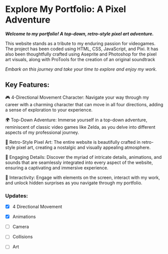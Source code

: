 # Explore My Portfolio: A Pixel Adventure
**_Welcome to my portfolio! A top-down, retro-style pixel art adventure._** 

This website stands as a tribute to my enduring passion for videogames. 
The project has been coded using HTML, CSS, JavaScript, and Pixi. It has also been thoughtfully crafted using Aseprite and Photoshop for the pixel art visuals, along with ProTools for the creation of an original soundtrack

_Embark on this journey and take your time to explore and enjoy my work._

## Key Features:

🎮 4-Directional Movement Character: Navigate your way through my career with a charming character that can move in all four directions, adding a sense of exploration to your experience.

🌍 Top-Down Adventure: Immerse yourself in a top-down adventure, reminiscent of classic video games like Zelda, as you delve into different aspects of my professional journey.

🎨 Retro-Style Pixel Art: The entire website is beautifully crafted in retro-style pixel art, creating a nostalgic and visually appealing atmosphere.

🌟 Engaging Details: Discover the myriad of intricate details, animations, and sounds that are seamlessly integrated into every aspect of the website, ensuring a captivating and immersive experience.

🤝 Interactivity: Engage with elements on the screen, interact with my work, and unlock hidden surprises as you navigate through my portfolio.

### Updates:

- [x] 4 Directional Movement
- [x] Animations
- [ ] Camera
- [ ] Collisions
- [ ] Art



